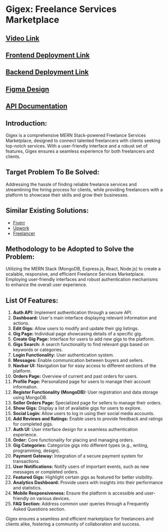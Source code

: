 # Gigex: Freelance Services Marketplace 

## [Video Link](https://www.veed.io/view/da3567ab-1159-490b-9a97-a833ea682337?panel=share)
## [Frontend Deployment Link](https://gigex-react.vercel.app/)
## [Backend Deployment Link](https://gigex-api.onrender.com/)
## [Figma Design](https://www.figma.com/file/C1c85stSn9AQy5k0mSNbzA/Gigex-by-Jyotiraditya-Singh?type=design&node-id=0%3A1&mode=design&t=ildu2ePMVmb7zAKJ-1)
## [API Documentation](https://documenter.getpostman.com/view/31060564/2s9YymJ5Ln)

## Introduction:
Gigex is a comprehensive MERN Stack-powered Freelance Services Marketplace, designed to connect talented freelancers with clients seeking top-notch services. With a user-friendly interface and a robust set of features, Gigex ensures a seamless experience for both freelancers and clients.

## Target Problem To Be Solved:
Addressing the hassle of finding reliable freelance services and streamlining the hiring process for clients, while providing freelancers with a platform to showcase their skills and grow their businesses.

## Similar Existing Solutions:
- [Fiverr](https://www.fiverr.com/)
- [Upwork](https://www.upwork.com/)
- [Freelancer](https://www.freelancer.com/)

## Methodology to be Adopted to Solve the Problem:
Utilizing the MERN Stack (MongoDB, Express.js, React, Node.js) to create a scalable, responsive, and efficient Freelance Services Marketplace. Employing user-friendly interfaces and robust authentication mechanisms to enhance the overall user experience.

## List Of Features:
1. **Auth API:** Implement authentication through a secure API.
2. **Dashboard:** User's main interface displaying relevant information and actions.
3. **Edit Gigs:** Allow users to modify and update their gig listings.
4. **Gig Page:** Individual page showcasing details of a specific gig.
5. **Create Gig Page:** Interface for users to add new gigs to the platform.
6. **Gigs Search:** A search functionality to find relevant gigs based on keywords or categories.
7. **Login Functionality:** User authentication system.
8. **Messages:** Enable communication between buyers and sellers.
9. **Navbar UI:** Navigation bar for easy access to different sections of the platform.
10. **Orders Page:** Overview of current and past orders for users.
11. **Profile Page:** Personalized page for users to manage their account information.
12. **Register Functionality (MongoDB):** User registration and data storage using MongoDB.
13. **Seller Orders Page:** Specialized page for sellers to manage their orders.
14. **Show Gigs:** Display a list of available gigs for users to explore.
15. **Social Login:** Allow users to log in using their social media accounts.
16. **Add Reviews and Ratings:** Enable users to provide feedback and ratings for completed gigs.
17. **Auth UI:** User interface design for a seamless authentication experience.
18. **Order:** Core functionality for placing and managing orders.
19. **Gig Categories:** Categorize gigs into different types (e.g., writing, programming, design).
20. **Payment Gateway:** Integration of a secure payment system for transactions.
21. **User Notifications:** Notify users of important events, such as new messages or completed orders.
22. **Featured Gigs:** Highlight certain gigs as featured for better visibility.
23. **Analytics Dashboard:** Provide users with insights into their performance and statistics.
24. **Mobile Responsiveness:** Ensure the platform is accessible and user-friendly on various devices.
25. **FAQ Section:** Address common user queries through a Frequently Asked Questions section.

Gigex ensures a seamless and efficient marketplace for freelancers and clients alike, fostering a community of collaboration and success.
